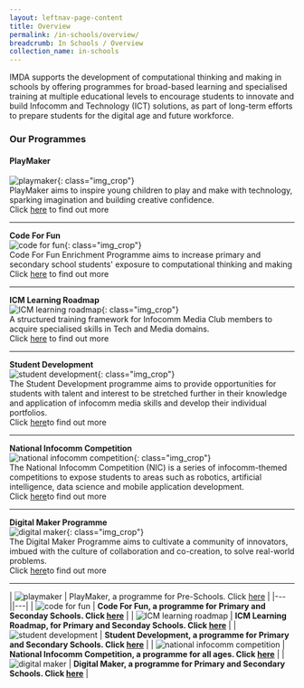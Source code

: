```yaml
---
layout: leftnav-page-content
title: Overview
permalink: /in-schools/overview/
breadcrumb: In Schools / Overview
collection_name: in-schools
---
```


IMDA supports the development of computational thinking and making in schools by offering programmes for broad-based learning and specialised training at multiple educational levels to encourage students to innovate and build Infocomm and Technology (ICT) solutions, as part of long-term efforts to prepare students for the digital age and future workforce.

### Our Programmes


#### **PlayMaker**<br>
![playmaker](/images/in-schools/overview/playmaker-icon2.png){: class="img_crop"}<br>
PlayMaker aims to inspire young children to play and make with technology, sparking imagination and building creative confidence.<br>
Click [here](/in-schools/playmaker-overview/) to find out more<br>

---

**Code For Fun**<br>
![code for fun](/images/in-schools/overview/code-for-fun-icon2.jpg){: class="img_crop"}<br>
Code For Fun Enrichment Programme aims to increase primary and secondary school students' exposure to computational thinking and making <br>
Click [here](/in-schools/code-for-fun/overview/) to find out more<br>

---
**ICM Learning Roadmap**<br>
![ICM learning roadmap](/images/in-schools/overview/icm-learning-roadmap-icon.jpg){: class="img_crop"}<br>
A structured training framework for Infocomm Media Club members to acquire specialised skills in Tech and Media domains.<br>
Click [here](/in-schools/icm-learning-roadmap/) to find out more<br>

---

**Student Development**<br>
![student development](/images/in-schools/overview/student-development-icon.jpg){: class="img_crop"}<br>
The Student Development programme aims to provide opportunities for students with talent and interest to be stretched further in their knowledge and application of infocomm media skills and develop their individual portfolios.<br>
Click [here](/in-schools/student-development/)to find out more <br>

---

**National Infocomm Competition**<br>
![national infocomm competition](/images/in-schools/overview/national-infocomm-competition-icon2.jpg){: class="img_crop"}<br>
The National Infocomm Competition (NIC) is a series of infocomm-themed competitions to expose students to areas such as robotics, artificial intelligence, data science and mobile application development.<br>
Click [here](/in-schools/national-infocomm-competition/)to find out more<br>

---

**Digital Maker Programme**<br>
![digital maker](/images/in-schools/overview/digital-maker-overview-icon2.JPG){: class="img_crop"}<br>
The Digital Maker Programme aims to cultivate a community of innovators, imbued with the culture of collaboration and co-creation, to solve real-world problems. <br>
Click [here](/in-schools/digital-maker/overview/)to find out more<br>

---

| ![playmaker](/images/in-schools/overview/playmaker-icon2.png) | PlayMaker, a programme for Pre-Schools. Click [here](/in-schools/playmaker-overview/) |
|---||---|
| ![code for fun](/images/in-schools/overview/code-for-fun-icon2.jpg)  |  **Code For Fun, a programme for Primary and Seconday Schools. Click [here](/in-schools/code-for-fun/overview/)** |
| ![ICM learning roadmap](/images/in-schools/overview/icm-learning-roadmap-icon.jpg)  | **ICM Learning Roadmap, for Primary and Seconday Schools. Click [here](/in-schools/icm-learning-roadmap/)** |
|  ![student development](/images/in-schools/overview/student-development-icon.jpg)  |  **Student Development, a programme for Primary and Secondary Schools. Click [here](/in-schools/student-development/)** | 
|  ![national infocomm competition](/images/in-schools/overview/national-infocomm-competition-icon2.jpg) | **National Infocomm Competition, a programme for all ages. Click [here](/in-schools/national-infocomm-competition/)** |
| ![digital maker](/images/in-schools/overview/digital-maker-overview-icon2.JPG)  |  **Digital Maker, a programme for Primary and Secondary Schools. Click [here](/in-schools/digital-maker/overview/)** |


